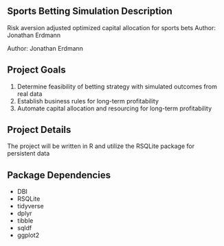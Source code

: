## Sports Betting Simulation Description
Risk aversion adjusted optimized capital allocation for sports bets
  Author: Jonathan Erdmann

Author: Jonathan Erdmann

## Project Goals
  1. Determine feasibility of betting strategy with simulated outcomes from real data
  2. Establish business rules for long-term profitability
  3. Automate capital allocation and resourcing for long-term profitability

## Project Details
  The project will be written in R and utilize the RSQLite package for persistent data

## Package Dependencies
  - DBI
  - RSQLite
  - tidyverse
  - dplyr
  - tibble
  - sqldf
  - ggplot2
